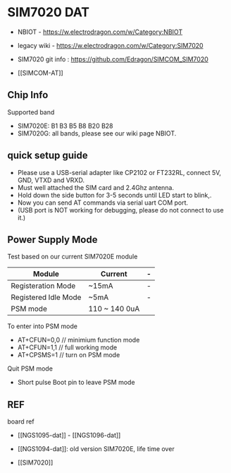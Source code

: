 
# SIM7020 DAT

- NBIOT - https://w.electrodragon.com/w/Category:NBIOT
- legacy wiki - https://w.electrodragon.com/w/Category:SIM7020


- SIM7020 git info : https://github.com/Edragon/SIMCOM_SIM7020

- [[SIMCOM-AT]]

## Chip Info 

Supported band
- SIM7020E: B1 B3 B5 B8 B20 B28
- SIM7020G: all bands, please see our wiki page NBIOT.

## quick setup guide 

* Please use a USB-serial adapter like CP2102 or FT232RL, connect 5V, GND, VTXD and VRXD.
* Must well attached the SIM card and 2.4Ghz antenna.
* Hold down the side button for 3-5 seconds until LED start to blink,.
* Now you can send AT commands via serial uart COM port.
* (USB port is NOT working for debugging, please do not connect to use it.)



## Power Supply Mode 

Test based on our current SIM7020E module 

| Module               | Current       | -   |
| -------------------- | ------------- | --- |
| Registeration Mode   | ~15mA         | -   |
| Registered Idle Mode | ~5mA          | -   |
| PSM mode             | 110 ~ 140 0uA |     |


To enter into PSM mode
* AT+CFUN=0,0 // minimium function mode
* AT+CFUN=1,1 // full working mode
* AT+CPSMS=1  // turn on PSM mode 
  
Quit PSM mode
* Short pulse Boot pin to leave PSM mode



## REF

board ref 
- [[NGS1095-dat]] - [[NGS1096-dat]]

- [[NGS1094-dat]]: old version SIM7020E, life time over

- [[SIM7020]]